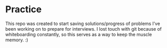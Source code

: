 # Practice
This repo was created to start saving solutions/progress of problems I've been working on to prepare for interviews. I lost touch with git because of whiteboarding constantly, so this serves as a way to keep the muscle memory. :)


